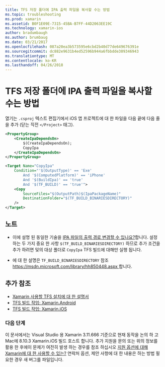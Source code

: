 ```yaml
---
title: TFS 저장 폴더에 IPA 출력 파일을 복사할 수는 방법
ms.topic: troubleshooting
ms.prod: xamarin
ms.assetid: B0F1E09E-7315-45BA-B7FF-44D2063EE19C
ms.technology: xamarin-ios
author: bradumbaugh
ms.author: brumbaug
ms.date: 03/21/2017
ms.openlocfilehash: 087a20ea3b573595e6cbd2b40d77de649676391e
ms.sourcegitcommit: dc882e9631b4ed52596b944a6fbbdde309346943
ms.translationtype: MT
ms.contentlocale: ko-KR
ms.lasthandoff: 04/26/2018
---
```

# <a name="how-can-i-copy-ipa-output-files-to-the-tfs-drop-folder"></a>TFS 저장 폴더에 IPA 출력 파일을 복사할 수는 방법

열기는 `.csproj` 텍스트 편집기에서 iOS 앱 프로젝트에 대 한 파일을 다음 끝에 다음 줄을 추가 (닫는 직전 `</Project>` 태그).

```xml
<PropertyGroup>
    <CreateIpaDependsOn>
        $(CreateIpaDependsOn);
        CopyIpa
    </CreateIpaDependsOn>
</PropertyGroup>

<Target Name="CopyIpa"
    Condition="'$(OutputType)' == 'Exe'
        And '$(ComputedPlatform)' == 'iPhone'
        And '$(BuildIpa)' == 'true'
        And '$(TF_BUILD)' == 'true'">
    <Copy
        SourceFiles="$(OutputPath)$(IpaPackageName)"
        DestinationFolder="$(TF_BUILD_BINARIESDIRECTORY)"
    />
</Target>
```

## <a name="notes"></a>노트

-   이에 설명 된 동일한 기술을 [IPA 파일의 출력 경로 변경할 수 있나요?](~/ios/troubleshooting/questions/ipa-output-path.md)합니다. 설정 하는 두 가지 중요 한 사항 `$(TF_BUILD_BINARIESDIRECTORY)` 하므로 추가 조건을 추가 하려면 및의 대상 폴더로 `CopyIpa` TFS 빌드에 대해만 실행 됩니다.

-   에 대 한 설명은 `TF_BUILD_BINARIESDIRECTORY` 참조 [ https://msdn.microsoft.com/library/hh850448.aspx ](https://msdn.microsoft.com/library/hh850448.aspx)합니다.

## <a name="additional-references"></a>추가 참조

- [Xamarin 사용할 TFS 설치에 대 한 설명서](https://docs.microsoft.com/vsts/tfvc/overview)
- [TFS 빌드 작업: Xamarin.Android](https://docs.microsoft.com/vsts/build-release/tasks/build/xamarin-android)
- [TFS 빌드 작업: Xamarin.iOS](https://docs.microsoft.com/vsts/build-release/tasks/build/xamarin-ios)

### <a name="next-steps"></a>다음 단계
이 문서에서는 Visual Studio 용 Xamarin 3.11.666 기준으로 현재 동작을 논의 하 고 Mac에 8.10.3 Xamarin.iOS 빌드 호스트 합니다. 추가 지원을 문의 또는 위의 정보를 활용 한 후에이 문제가 여전히 발생 하는 경우를 참조 하십시오 [지원 옵션에 대해 Xamarin에 대 한 사용할 수 있는?](~/cross-platform/troubleshooting/support-options.md) 연락처 옵션, 제안 사항에 대 한 내용은 하는 방법 필요한 경우 새 버그를 파일입니다. 



